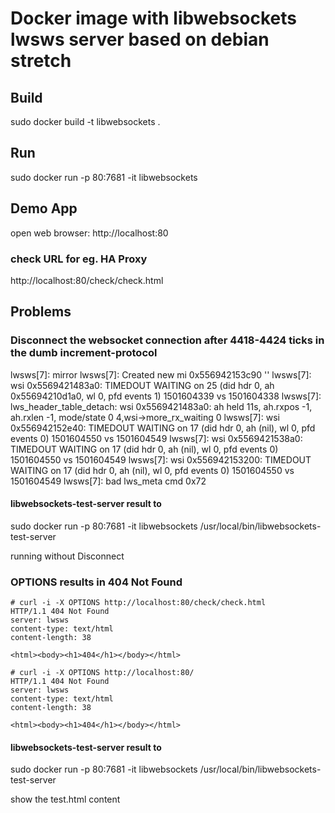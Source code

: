 # Docker image with libwebsockets lwsws server based on debian stretch

## Build
sudo docker build -t libwebsockets .

## Run
sudo docker run -p 80:7681 -it libwebsockets

## Demo App
open web browser:
http://localhost:80

### check URL for eg. HA Proxy
http://localhost:80/check/check.html

## Problems
### Disconnect the websocket connection after 4418-4424 ticks in the dumb increment-protocol
lwsws[7]: mirror 
lwsws[7]: Created new mi 0x556942153c90 ''
lwsws[7]: wsi 0x5569421483a0: TIMEDOUT WAITING on 25 (did hdr 0, ah 0x55694210d1a0, wl 0, pfd events 1) 1501604339 vs 1501604338
lwsws[7]: lws_header_table_detach: wsi 0x5569421483a0: ah held 11s, ah.rxpos -1, ah.rxlen -1, mode/state 0 4,wsi->more_rx_waiting 0
lwsws[7]: wsi 0x556942152e40: TIMEDOUT WAITING on 17 (did hdr 0, ah (nil), wl 0, pfd events 0) 1501604550 vs 1501604549
lwsws[7]: wsi 0x5569421538a0: TIMEDOUT WAITING on 17 (did hdr 0, ah (nil), wl 0, pfd events 0) 1501604550 vs 1501604549
lwsws[7]: wsi 0x556942153200: TIMEDOUT WAITING on 17 (did hdr 0, ah (nil), wl 0, pfd events 0) 1501604550 vs 1501604549
lwsws[7]: bad lws_meta cmd 0x72

#### libwebsockets-test-server result to 
sudo docker run -p 80:7681 -it libwebsockets /usr/local/bin/libwebsockets-test-server

running without Disconnect


### OPTIONS results in 404 Not Found 
```
# curl -i -X OPTIONS http://localhost:80/check/check.html
HTTP/1.1 404 Not Found
server: lwsws
content-type: text/html
content-length: 38

<html><body><h1>404</h1></body></html>
```

```
# curl -i -X OPTIONS http://localhost:80/
HTTP/1.1 404 Not Found
server: lwsws
content-type: text/html
content-length: 38

<html><body><h1>404</h1></body></html>
```

#### libwebsockets-test-server result to 
sudo docker run -p 80:7681 -it libwebsockets /usr/local/bin/libwebsockets-test-server

show the test.html content
